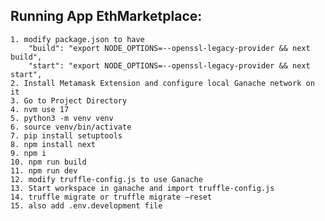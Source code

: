 ## Running App EthMarketplace:
    1. modify package.json to have    
        "build": "export NODE_OPTIONS=--openssl-legacy-provider && next build",
        "start": "export NODE_OPTIONS=--openssl-legacy-provider && next start",
    2. Install Metamask Extension and configure local Ganache network on it
    3. Go to Project Directory
    4. nvm use 17
    5. python3 -m venv venv
    6. source venv/bin/activate
    7. pip install setuptools
    8. npm install next
    9. npm i
    10. npm run build
    11. npm run dev
    12. modify truffle-config.js to use Ganache
    13. Start workspace in ganache and import truffle-config.js
    14. truffle migrate or truffle migrate —reset
    15. also add .env.development file 